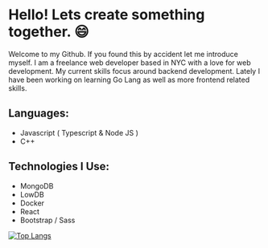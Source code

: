 # Hello! Lets create something together. 😄

   Welcome to my Github. If you found this by accident let me introduce myself. I am a freelance web developer based in NYC with a love for web development. My current skills focus around backend development. Lately I have been working on learning Go Lang as well as more frontend related skills.

## Languages:
 - Javascript ( Typescript & Node JS )
 - C++
 
## Technologies I Use:
 - MongoDB
 - LowDB
 - Docker
 - React
 - Bootstrap / Sass
 
 
[![Top Langs](https://github-readme-stats.vercel.app/api/top-langs/?username=plzn0&layout=compact)](https://github.com/anuraghazra/github-readme-stats)
 <!--
[![~Woof~'s Github Stats](https://github-readme-stats.vercel.app/api?username=woof1001&show_icons=true&theme=vue&count_private=true)](https://github.com/anuraghazra/github-readme-stats)
 ## Currently Working On:
 - [🌱](https://chewy.xyz/)

**woof1001/woof1001** is a ✨ _special_ ✨ repository because its `README.md` (this file) appears on your GitHub profile.

Here are some ideas to get you started:

- 🔭 I’m currently working on ...
- 🌱 I’m currently learning ...
- 👯 I’m looking to collaborate on ...
- 🤔 I’m looking for help with ...
- 💬 Ask me about ...
- 📫 How to reach me: ...
- 😄 Pronouns: ...
- ⚡ Fun fact: ...
-->

